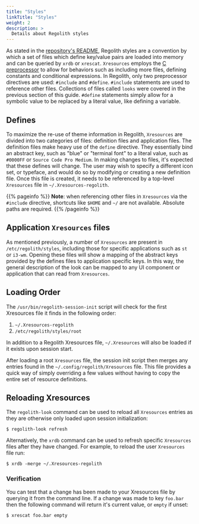 ```yaml
---
title: "Styles"
linkTitle: "Styles"
weight: 2
description: >
  Details about Regolith styles
---
```


As stated in the [repository's README](https://github.com/regolith-linux/regolith-styles), Regolith styles are a convention by which a set of files which define key/value pairs are loaded into memory and can be queried by `xrdb` or `xrescat`. `Xresources` employs the [C preprocessor](https://en.wikipedia.org/wiki/C_preprocessor) to allow for behaviors such as including more files, defining constants and conditional expressions. In Regolith, only two preprocessor directives are used: `#include` and `#define`. `#include` statements are used to reference other files. Collections of files called `looks` were covered in the previous section of this guide. `#define` statements simply allow for a symbolic value to be replaced by a literal value, like defining a variable.

## Defines

To maximize the re-use of theme information in Regolith, `Xresources` are divided into two categories of files: definition files and application files. The definition files make heavy use of the `define` directive. They essentially bind an abstract key, such as "blue" or "terminal font" to a literal value, such as `#0000FF` or `Source Code Pro Medium`. In making changes to files, it's expected that these defines will change. The user may wish to specify a different icon set, or typeface, and would do so by modifying or creating a new definition file. Once this file is created, it needs to be referenced by a top-level `Xresources` file in `~/.Xresources-regolith`.

{{% pageinfo %}}
**Note**: when referencing other files in `Xresources` via the `#include` directive, shortcuts like `$HOME` and `~/` are not available. Absolute paths are required.
{{% /pageinfo %}}

## Application `Xresources` files

As mentioned previously, a number of `Xresources` are present in `/etc/regolith/styles`, including those for specific applications such as `st` or `i3-wm`. Opening these files will show a mapping of the abstract keys provided by the defines files to application specific keys. In this way, the general description of the look can be mapped to any UI component or application that can read from `Xresources`.

## Loading Order

The `/usr/bin/regolith-session-init` script will check for the first Xresources file it finds in the following order:

1. `~/.Xresources-regolith`
2. `/etc/regolith/styles/root`

In addition to a Regolith Xresources file, `~/.Xresources` will also be loaded if it exists upon session start.

After loading a root `Xresources` file, the session init script then merges any entries found in the `~/.config/regolith/Xresources` file. This file provides a quick way of simply overriding a few values without having to copy the entire set of resource definitions.

## Reloading Xresources

The `regolith-look` command can be used to reload all `Xresources` entries as they are otherwise only loaded upon session initialization:

```console
$ regolith-look refresh
```

Alternatively, the `xrdb` command can be used to refresh specific `Xresources` files after they have changed. For example, to reload the user `Xresources` file run:

```console
$ xrdb -merge ~/.Xresources-regolith
```

### Verification

You can test that a change has been made to your Xresources file by querying it from the command line. If a change was made to key `foo.bar` then the following command will return it's current value, or `empty` if unset:

```console
$ xrescat foo.bar empty
```
